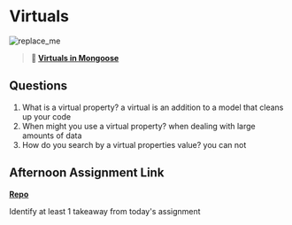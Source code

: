 # Virtuals

![replace_me](https://codeworks.blob.core.windows.net/public/assets/img/illustrations/placeholder.svg)

> **📖 [Virtuals in Mongoose](https://codeworksacademy.com/fs-student-guide/resources/wk5/04-Virtuals)**

## Questions

1. What is a virtual property?
a virtual is an addition to a model that cleans up your code
2. When might you use a virtual property? 
when dealing with large amounts of data
3. How do you search by a virtual properties value?
you can not
## Afternoon Assignment Link

**[Repo]()**

Identify at least 1 takeaway from today's assignment
